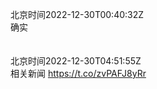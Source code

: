 北京时间2022-12-30T00:40:32Z<br>确实<br><br><br>北京时间2022-12-30T04:51:55Z<br>相关新闻
https://t.co/zvPAFJ8yRr<br><br><br>